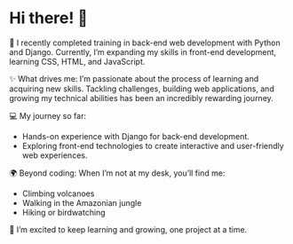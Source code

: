 # Hi there! 👋

🌱 I recently completed training in back-end web development with Python and Django. Currently, I’m expanding my skills in front-end development, learning CSS, HTML, and JavaScript.

✨ What drives me:
I’m passionate about the process of learning and acquiring new skills. Tackling challenges, building web applications, and growing my technical abilities has been an incredibly rewarding journey.

💻 My journey so far:

   * Hands-on experience with Django for back-end development.
   * Exploring front-end technologies to create interactive and user-friendly web experiences.

🌍 Beyond coding:
When I’m not at my desk, you’ll find me:

   * Climbing volcanoes
   * Walking in the Amazonian jungle
   * Hiking or birdwatching

🚀 I’m excited to keep learning and growing, one project at a time.
